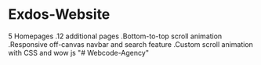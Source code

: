 # Exdos-Website
5 Homepages
.12 additional pages
.Bottom-to-top scroll animation
.Responsive off-canvas navbar and search feature
.Custom scroll animation with CSS and wow js 
"# Webcode-Agency" 
